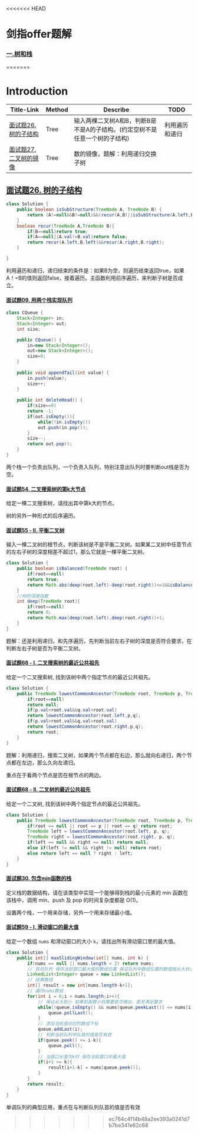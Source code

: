 <<<<<<< HEAD
# 剑指offer题解

### [一.树和栈](树和栈.md)





=======
# Introduction



| Title-Link                                                   | Method | Describe                                                     | TODO           |
| ------------------------------------------------------------ | ------ | ------------------------------------------------------------ | -------------- |
| [面试题26. 树的子结构](https://leetcode-cn.com/problems/shu-de-zi-jie-gou-lcof/) | Tree   | 输入两棵二叉树A和B，判断B是不是A的子结构。(约定空树不是任意一个树的子结构) | 利用遍历和递归 |
| [面试题27. 二叉树的镜像](https://leetcode-cn.com/problems/er-cha-shu-de-jing-xiang-lcof/) | Tree   | 数的镜像，题解：利用递归交换子树                             |                |

## [面试题26. 树的子结构](https://leetcode-cn.com/problems/shu-de-zi-jie-gou-lcof/)

```java
class Solution {
    public boolean isSubStructure(TreeNode A, TreeNode B) {
        return (A!=null&&B!=null)&&(recur(A,B)||isSubStructure(A.left,B)||isSubStructure(A.right,B));
    }
    boolean recur(TreeNode A,TreeNode B){
        if(B==null)return true;
        if(A==null||A.val!=B.val)return false;
        return recur(A.left,B.left)&&recur(A.right,B.right);
    }

}
```

利用遍历和递归，递归结束的条件是：如果B为空，则遍历结束返回true，如果A！=B的值则返回false，接着遍历。主函数利用前序遍历，来判断子树是否成立。

#### [面试题09. 用两个栈实现队列](https://leetcode-cn.com/problems/yong-liang-ge-zhan-shi-xian-dui-lie-lcof/)

```java
class CQueue {
    Stack<Integer> in;
    Stack<Integer> out;
    int size;

    public CQueue() {
        in=new Stack<Integer>();
        out=new Stack<Integer>();
        size=0;
    }
    
    public void appendTail(int value) {
        in.push(value);
        size++;
    }
    
    public int deleteHead() {
        if(size==0)
        return -1;
        if(out.isEmpty()){
            while(!in.isEmpty())
            out.push(in.pop());
        }
        size--;
        return out.pop();
    }
}

```

两个栈一个负责出队列，一个负责入队列，特别注意出队列时要判断out栈是否为空。

#### [面试题54. 二叉搜索树的第k大节点](https://leetcode-cn.com/problems/er-cha-sou-suo-shu-de-di-kda-jie-dian-lcof/)

给定一棵二叉搜索树，请找出其中第k大的节点。

树的另外一种形式的后序遍历。

#### [面试题55 - II. 平衡二叉树](https://leetcode-cn.com/problems/ping-heng-er-cha-shu-lcof/)

输入一棵二叉树的根节点，判断该树是不是平衡二叉树。如果某二叉树中任意节点的左右子树的深度相差不超过1，那么它就是一棵平衡二叉树。

```java
class Solution {
    public boolean isBalanced(TreeNode root) {
        if(root==null)
        return true;
        return Math.abs(deep(root.left)-deep(root.right))<=1&&isBalanced(root.left)&&isBalanced(root.right);
    }
    //树的深度函数
    int deep(TreeNode root){
        if(root==null)
        return 0;
        return Math.max(deep(root.left),deep(root.right))+1;
    }
}
```

题解：还是利用递归，和先序遍历，先判断当前左右子树的深度是否符合要求，在判断左右子树是否为平衡二叉树。

#### [面试题68 - I. 二叉搜索树的最近公共祖先](https://leetcode-cn.com/problems/er-cha-sou-suo-shu-de-zui-jin-gong-gong-zu-xian-lcof/)

给定一个二叉搜索树, 找到该树中两个指定节点的最近公共祖先。

```java
class Solution {
    public TreeNode lowestCommonAncestor(TreeNode root, TreeNode p, TreeNode q) {
        if(root==null)
        return null;
        if(p.val<root.val&&q.val<root.val)
        return lowestCommonAncestor(root.left,p,q);
        if(p.val>root.val&&q.val>root.val)
        return lowestCommonAncestor(root.right,p,q);
        return root;
    }
}
```

题解：利用递归，搜索二叉树，如果两个节点都在右边，那么就向右递归，两个节点都在左边，那么久向左递归。

重点在于看两个节点是否在根节点的两边。

#### [面试题68 - II. 二叉树的最近公共祖先](https://leetcode-cn.com/problems/er-cha-shu-de-zui-jin-gong-gong-zu-xian-lcof/)

给定一个二叉树, 找到该树中两个指定节点的最近公共祖先。

```java
class Solution {
    public TreeNode lowestCommonAncestor(TreeNode root, TreeNode p, TreeNode q) {
        if(root == null || root == p || root == q) return root;
        TreeNode left = lowestCommonAncestor(root.left, p, q);
        TreeNode right = lowestCommonAncestor(root.right, p, q);
        if(left == null && right == null) return null;
        else if(left != null && right != null) return root;
        else return left == null ? right : left;
    }
}
```

#### [面试题30. 包含min函数的栈](https://leetcode-cn.com/problems/bao-han-minhan-shu-de-zhan-lcof/)

定义栈的数据结构，请在该类型中实现一个能够得到栈的最小元素的 min 函数在该栈中，调用 min、push 及 pop 的时间复杂度都是 O(1)。

 设置两个栈，一个用来存储，另外一个用来存储最小值。

#### [面试题59 - I. 滑动窗口的最大值](https://leetcode-cn.com/problems/hua-dong-chuang-kou-de-zui-da-zhi-lcof/)

给定一个数组 `nums` 和滑动窗口的大小 `k`，请找出所有滑动窗口里的最大值。

```java
class Solution {
    public int[] maxSlidingWindow(int[] nums, int k) {
        if(nums == null || nums.length < 2) return nums;
        // 双向队列 保存当前窗口最大值的数组位置 保证队列中数组位置的数值按从大到小排序
        LinkedList<Integer> queue = new LinkedList();
        // 结果数组
        int[] result = new int[nums.length-k+1];
        // 遍历nums数组
        for(int i = 0;i < nums.length;i++){
            // 保证从大到小 如果前面数小则需要依次弹出，直至满足要求
            while(!queue.isEmpty() && nums[queue.peekLast()] <= nums[i]){
                queue.pollLast();
            }
            // 添加当前值对应的数组下标
            queue.addLast(i);
            // 判断当前队列中队首的值是否有效
            if(queue.peek() <= i-k){
                queue.poll();   
            } 
            // 当窗口长度为k时 保存当前窗口中最大值
            if(i+1 >= k){
                result[i+1-k] = nums[queue.peek()];
            }
        }
        return result;
    }
}

```

单调队列的典型应用，重点在与判断队列队首的值是否有效
>>>>>>> ec764c4f14b48a2ee393a0241d7b7be341e62c68
